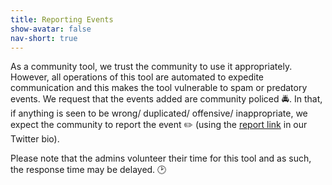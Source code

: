 ```yaml
---
title: Reporting Events
show-avatar: false
nav-short: true
---
```

As a community tool, we trust the community to use it appropriately. However, all operations of this tool are automated to expedite communication and this makes the tool vulnerable to spam or predatory events. We request that the events added are community policed :oncoming_police_car:. In that, if anything is seen to be wrong/ duplicated/ offensive/ inappropriate, we expect the community to report the event :pencil2: (using the [report link](http://bit.ly/reportorc) in our Twitter bio).  

Please note that the admins volunteer their time for this tool and as such, the response time may be delayed. :clock2:
